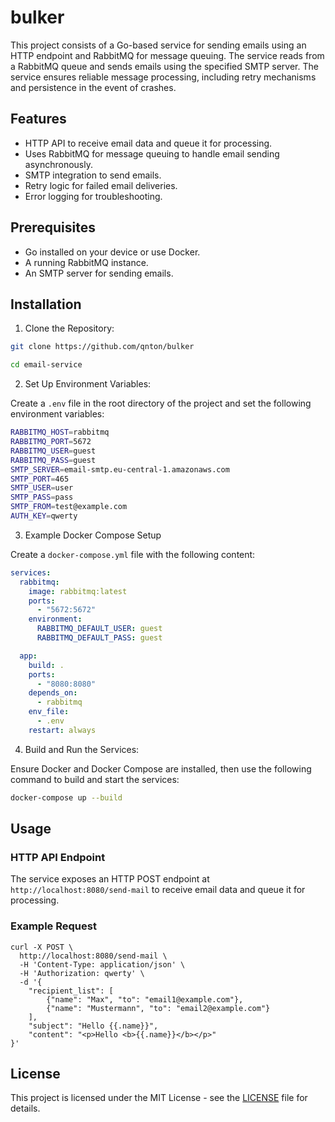 # bulker

This project consists of a Go-based service for sending emails using an HTTP endpoint and RabbitMQ for message queuing. The service reads from a RabbitMQ queue and sends emails using the specified SMTP server. The service ensures reliable message processing, including retry mechanisms and persistence in the event of crashes.

## Features

- HTTP API to receive email data and queue it for processing.
- Uses RabbitMQ for message queuing to handle email sending asynchronously.
- SMTP integration to send emails.
- Retry logic for failed email deliveries.
- Error logging for troubleshooting.

## Prerequisites

- Go installed on your device or use Docker.
- A running RabbitMQ instance.
- An SMTP server for sending emails.

## Installation

1. Clone the Repository:

```bash
git clone https://github.com/qnton/bulker
```

```bash
cd email-service
```

2. Set Up Environment Variables:

Create a `.env` file in the root directory of the project and set the following environment variables:

```bash
RABBITMQ_HOST=rabbitmq
RABBITMQ_PORT=5672
RABBITMQ_USER=guest
RABBITMQ_PASS=guest
SMTP_SERVER=email-smtp.eu-central-1.amazonaws.com
SMTP_PORT=465
SMTP_USER=user
SMTP_PASS=pass
SMTP_FROM=test@example.com
AUTH_KEY=qwerty
```

3. Example Docker Compose Setup

Create a `docker-compose.yml` file with the following content:

```yaml
services:
  rabbitmq:
    image: rabbitmq:latest
    ports:
      - "5672:5672"
    environment:
      RABBITMQ_DEFAULT_USER: guest
      RABBITMQ_DEFAULT_PASS: guest

  app:
    build: .
    ports:
      - "8080:8080"
    depends_on:
      - rabbitmq
    env_file:
      - .env
    restart: always
```

4. Build and Run the Services:

Ensure Docker and Docker Compose are installed, then use the following command to build and start the services:

```bash
docker-compose up --build
```

## Usage

### HTTP API Endpoint

The service exposes an HTTP POST endpoint at `http://localhost:8080/send-mail` to receive email data and queue it for processing.

### Example Request

```curl
curl -X POST \
  http://localhost:8080/send-mail \
  -H 'Content-Type: application/json' \
  -H 'Authorization: qwerty' \
  -d '{
	"recipient_list": [
		{"name": "Max", "to": "email1@example.com"},
		{"name": "Mustermann", "to": "email2@example.com"}
	],
	"subject": "Hello {{.name}}",
	"content": "<p>Hello <b>{{.name}}</b></p>"
}'
```

## License

This project is licensed under the MIT License - see the [LICENSE](./LICENSE) file for details.
